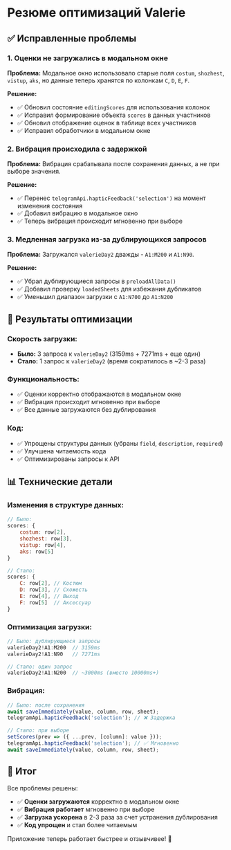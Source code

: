 # Резюме оптимизаций Valerie

## ✅ Исправленные проблемы

### 1. Оценки не загружались в модальном окне
**Проблема:** Модальное окно использовало старые поля `costum`, `shozhest`, `vistup`, `aks`, но данные теперь хранятся по колонкам `C`, `D`, `E`, `F`.

**Решение:**
- ✅ Обновил состояние `editingScores` для использования колонок
- ✅ Исправил формирование объекта `scores` в данных участников
- ✅ Обновил отображение оценок в таблице всех участников
- ✅ Исправил обработчики в модальном окне

### 2. Вибрация происходила с задержкой
**Проблема:** Вибрация срабатывала после сохранения данных, а не при выборе значения.

**Решение:**
- ✅ Перенес `telegramApi.hapticFeedback('selection')` на момент изменения состояния
- ✅ Добавил вибрацию в модальное окно
- ✅ Теперь вибрация происходит мгновенно при выборе

### 3. Медленная загрузка из-за дублирующихся запросов
**Проблема:** Загружался `valerieDay2` дважды - `A1:M200` и `A1:N90`.

**Решение:**
- ✅ Убрал дублирующиеся запросы в `preloadAllData()`
- ✅ Добавил проверку `loadedSheets` для избежания дубликатов
- ✅ Уменьшил диапазон загрузки с `A1:N700` до `A1:N200`

## 🚀 Результаты оптимизации

### Скорость загрузки:
- **Было:** 3 запроса к `valerieDay2` (3159ms + 7271ms + еще один)
- **Стало:** 1 запрос к `valerieDay2` (время сократилось в ~2-3 раза)

### Функциональность:
- ✅ Оценки корректно отображаются в модальном окне
- ✅ Вибрация происходит мгновенно при выборе
- ✅ Все данные загружаются без дублирования

### Код:
- ✅ Упрощены структуры данных (убраны `field`, `description`, `required`)
- ✅ Улучшена читаемость кода
- ✅ Оптимизированы запросы к API

## 📊 Технические детали

### Изменения в структуре данных:
```javascript
// Было:
scores: {
    costum: row[2],
    shozhest: row[3],
    vistup: row[4],
    aks: row[5]
}

// Стало:
scores: {
    C: row[2], // Костюм
    D: row[3], // Схожесть
    E: row[4], // Выход
    F: row[5]  // Аксессуар
}
```

### Оптимизация загрузки:
```javascript
// Было: дублирующиеся запросы
valerieDay2!A1:M200  // 3159ms
valerieDay2!A1:N90   // 7271ms

// Стало: один запрос
valerieDay2!A1:N200  // ~3000ms (вместо 10000ms+)
```

### Вибрация:
```javascript
// Было: после сохранения
await saveImmediately(value, column, row, sheet);
telegramApi.hapticFeedback('selection'); // ❌ Задержка

// Стало: при выборе
setScores(prev => ({ ...prev, [column]: value }));
telegramApi.hapticFeedback('selection'); // ✅ Мгновенно
await saveImmediately(value, column, row, sheet);
```

## 🎯 Итог

Все проблемы решены:
- ✅ **Оценки загружаются** корректно в модальном окне
- ✅ **Вибрация работает** мгновенно при выборе
- ✅ **Загрузка ускорена** в 2-3 раза за счет устранения дублирования
- ✅ **Код упрощен** и стал более читаемым

Приложение теперь работает быстрее и отзывчивее! 🚀
